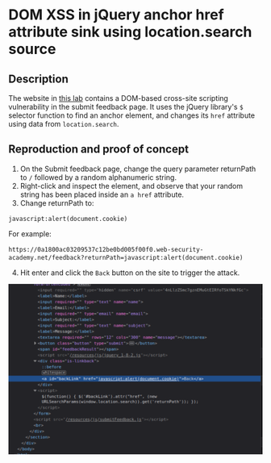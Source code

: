 # DOM XSS in jQuery anchor href attribute sink using location.search source

## Description

The website in [this lab](https://portswigger.net/web-security/cross-site-scripting/dom-based/lab-jquery-href-attribute-sink) contains a DOM-based cross-site scripting vulnerability in the submit feedback page. It uses the jQuery library's `$` selector function to find an anchor element, and changes its `href` attribute using data from `location.search`.

## Reproduction and proof of concept

1. On the Submit feedback page, change the query parameter returnPath to `/` followed by a random alphanumeric string.
2. Right-click and inspect the element, and observe that your random string has been placed inside an `a href` attribute.
3. Change returnPath to:

```text
javascript:alert(document.cookie)
```

For example:

    https://0a1800ac03209537c12be0bd005f00f0.web-security-academy.net/feedback?returnPath=javascript:alert(document.cookie)
    
4. Hit enter and click the `Back` button on the site to trigger the attack.

![DOM XSS](../../_static/images/dom10.png)

